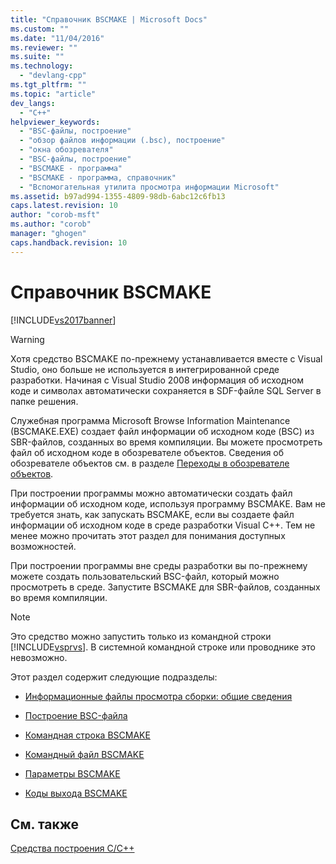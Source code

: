 ```yaml
---
title: "Справочник ВSCMAKE | Microsoft Docs"
ms.custom: ""
ms.date: "11/04/2016"
ms.reviewer: ""
ms.suite: ""
ms.technology: 
  - "devlang-cpp"
ms.tgt_pltfrm: ""
ms.topic: "article"
dev_langs: 
  - "C++"
helpviewer_keywords: 
  - "BSC-файлы, построение"
  - "обзор файлов информации (.bsc), построение"
  - "окна обозревателя"
  - "BSC-файлы, построение"
  - "BSCMAKE - программа"
  - "BSCMAKE - программа, справочник"
  - "Вспомогательная утилита просмотра информации Microsoft"
ms.assetid: b97ad994-1355-4809-98db-6abc12c6fb13
caps.latest.revision: 10
author: "corob-msft"
ms.author: "corob"
manager: "ghogen"
caps.handback.revision: 10
---
```

# Справочник ВSCMAKE
[!INCLUDE[vs2017banner](../../assembler/inline/includes/vs2017banner.md)]

> [!WARNING]
>  Хотя средство BSCMAKE по\-прежнему устанавливается вместе с Visual Studio, оно больше не используется в интегрированной среде разработки.  Начиная с Visual Studio 2008 информация об исходном коде и символах автоматически сохраняется в SDF\-файле SQL Server в папке решения.  
  
 Служебная программа Microsoft Browse Information Maintenance \(BSCMAKE.EXE\) создает файл информации об исходном коде \(BSC\) из SBR\-файлов, созданных во время компиляции.  Вы можете просмотреть файл об исходном коде в обозревателе объектов.  Сведения об обозревателе объектов см. в разделе [Переходы в обозревателе объектов](http://msdn.microsoft.com/ru-ru/53eb91aa-08c6-4299-8e3c-a877ae8d0c55).  
  
 При построении программы можно автоматически создать файл информации об исходном коде, используя программу BSCMAKE.  Вам не требуется знать, как запускать BSCMAKE, если вы создаете файл информации об исходном коде в среде разработки Visual C\+\+.  Тем не менее можно прочитать этот раздел для понимания доступных возможностей.  
  
 При построении программы вне среды разработки вы по\-прежнему можете создать пользовательский BSC\-файл, который можно просмотреть в среде.  Запустите BSCMAKE для SBR\-файлов, созданных во время компиляции.  
  
> [!NOTE]
>  Это средство можно запустить только из командной строки [!INCLUDE[vsprvs](../../assembler/masm/includes/vsprvs_md.md)].  В системной командной строке или проводнике это невозможно.  
  
 Этот раздел содержит следующие подразделы:  
  
-   [Информационные файлы просмотра сборки: общие сведения](../../build/reference/building-browse-information-files-overview.md)  
  
-   [Построение BSC\-файла](../../build/reference/building-a-dot-bsc-file.md)  
  
-   [Командная строка BSCMAKE](../../build/reference/bscmake-command-line.md)  
  
-   [Командный файл BSCMAKE](../../build/reference/bscmake-command-file-response-file.md)  
  
-   [Параметры BSCMAKE](../Topic/BSCMAKE%20Options.md)  
  
-   [Коды выхода BSCMAKE](../Topic/BSCMAKE%20Exit%20Codes.md)  
  
## См. также  
 [Средства построения С\/C\+\+](../Topic/C-C++%20Build%20Tools.md)